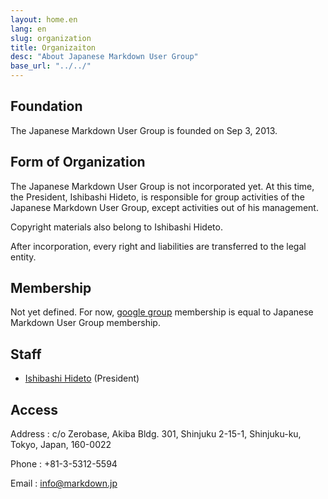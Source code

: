 ```yaml
---
layout: home.en
lang: en
slug: organization
title: Organizaiton
desc: "About Japanese Markdown User Group"
base_url: "../../"
---
```


## Foundation

The Japanese Markdown User Group is founded on Sep 3, 2013.

## Form of Organization

The Japanese Markdown User Group is not incorporated yet. At this time, the President, Ishibashi Hideto, is responsible for group activities of the Japanese Markdown User Group, except activities out of his management.

Copyright materials also belong to Ishibashi Hideto.

After incorporation, every right and liabilities are transferred to the legal entity.

## Membership

Not yet defined. For now, [google group](https://groups.google.com/d/forum/markdown-ja) membership is equal to Japanese Markdown User Group membership.

## Staff

- [Ishibashi Hideto](http://ja.ishibashihideto.net/) (President)

## Access

Address
: c/o Zerobase, Akiba Bldg. 301, Shinjuku 2-15-1, Shinjuku-ku, Tokyo, Japan, 160-0022

Phone
: +81-3-5312-5594

Email
: [info@markdown.jp](mailto:info@markdown.jp)
